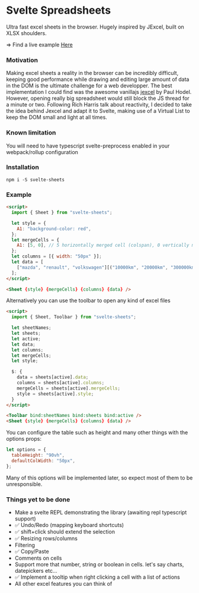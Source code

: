 # Svelte Spreadsheets

Ultra fast excel sheets in the browser. Hugely inspired by JExcel, built on XLSX shoulders.

=> Find a live example [Here](https://ticruz38.github.io/svelte-sheets/)

### Motivation

Making excel sheets a reality in the browser can be incredibly difficult, keeping good performance while drawing and editing large amount of data in the DOM is the ultimate challenge for a web developper.
The best implementation I could find was the awesome vanillajs [jexcel](https://github.com/jspreadsheet/jexcel) by Paul Hodel. <br/>
However, opening really big spreadsheet would still block the JS thread for a minute or two.
Following Rich Harris talk about reactivity, I decided to take the idea behind Jexcel and adapt it to Svelte, making use of a Virtual List to keep the DOM small and light at all times.

### Known limitation

You will need to have typescript svelte-preprocess enabled in your webpack/rollup configuration

### Installation

`npm i -S svelte-sheets`

### Example

```html
<script>
  import { Sheet } from "svelte-sheets";

  let style = {
    A1: "background-color: red",
  };
  let mergeCells = {
    A1: [5, 0], // 5 horizontally merged cell (colspan), 0 vertically merged cells (rowspan)
  };
  let columns = [{ width: "50px" }];
  let data = [
    ["mazda", "renault", "volkswagen"][("10000km", "20000km", "300000km")],
  ];
</script>

<Sheet {style} {mergeCells} {columns} {data} />
```

Alternatively you can use the toolbar to open any kind of excel files

```html
<script>
  import { Sheet, Toolbar } from "svelte-sheets";

  let sheetNames;
  let sheets;
  let active;
  let data;
  let columns;
  let mergeCells;
  let style;

  $: {
    data = sheets[active].data;
    columns = sheets[active].columns;
    mergeCells = sheets[active].mergeCells;
    style = sheets[active].style;
  }
</script>

<Toolbar bind:sheetNames bind:sheets bind:active />
<Sheet {style} {mergeCells} {columns} {data} />
```

You can configure the table such as height and many other things with the options props:

```js
let options = {
  tableHeight: "90vh",
  defaultColWidth: "50px",
};
```

Many of this options will be implemented later, so expect most of them to be unresponsible.

### Things yet to be done

- Make a svelte REPL demonstrating the library (awaiting repl typescript support)
- ✅ Undo/Redo (mapping keyboard shortcuts)
- ✅ shift+click should extend the selection
- ✅ Resizing rows/columns
- Filtering
- ✅ Copy/Paste
- Comments on cells
- Support more that number, string or boolean in cells. let's say charts, datepickers etc...
- ✅ Implement a tooltip when right clicking a cell with a list of actions
- All other excel features you can think of
